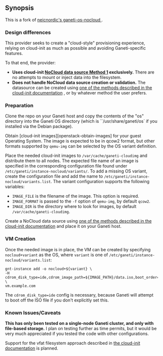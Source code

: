 ## Synopsis
This is a fork of [neicnordic's ganeti-os-nocloud ](https://github.com/neicnordic/ganeti-os-nocloud) .

### Design differences
This provider seeks to create a "cloud-style" provisioning experience, relying on cloud-init as much as possible and avoiding Ganeti-specific features.

To that end, the provider:

* **Uses cloud-init [NoCloud data source Method 1](https://cloudinit.readthedocs.io/en/latest/reference/datasources/nocloud.html#method-1-local-filesystem-labeled-filesystem) exclusively.** There are no attempts to mount or inject data into the filesystem.
* **Does not handle NoCloud data source creation or validation.** The datasource can be created using [one of the methods described in the cloud-init documentation](https://cloudinit.readthedocs.io/en/latest/reference/datasources/nocloud.html#example-creating-a-disk) , or by whatever method the user prefers.

### Preparation

Clone the repo on your Ganeti host and copy the contents of the "os" directory into the Ganeti OS directory (which is ``/usr/share/ganeti/os` if you installed via the Debian package).

Obtain [cloud-init images][openstack-obtain-images] for your guest Operating
System.  The image is expected to be in qcow2 format, but other
formats supported by `qemu-img` can be selected by the OS variant
definition.

Place the needed cloud-init images to `/var/cache/ganeti-cloudimg` and
distribute them to all nodes.  The expected file name of an image is
specified in the corresponding configuration file found under
`/etc/ganeti/instance-nocloud/variants/`.  To add a missing OS variant, create the
configuration file and add the name to `/etc/ganeti/instance-nocloud/variants.list`.
The variant configuration supports the following variables:

  - `IMAGE_FILE` is the filename of the image. This option is required.
  - `IMAGE_FORMAT` is passed to the `-f` option of `qemu-img`, by default
    `qcow2`.
  - `IMAGE_DIR` is the directory where to look for images, by default
    `/var/cache/ganeti-cloudimg`.

Create a NoCloud data source using [one of the methods described in the cloud-init documentation](https://cloudinit.readthedocs.io/en/latest/reference/datasources/nocloud.html#example-creating-a-disk) and place it on your Ganeti host.

### VM Creation

Once the needed image is in place, the VM can be created by specifying
`nocloud+variant` as the OS, where `variant` is one of
`/etc/ganeti/instance-nocloud/variants.list`:

```
gnt-instance add -o nocloud+${variant} \
-H cdrom_disk_type=ide,cdrom_image_path=${IMAGE_PATH}/data.iso,boot_order=disk \
vm.example.com
```
The `cdrom_disk_type=ide` config is necessary, because Ganeti will attempt to boot off the ISO file if you don't explicitly set this.

### Known Issues/Caveats

**This has only been tested on a single-node Ganeti cluster, and only with file-based storage.** I plan on testing further as time permits, but it would be very much appreciated if you tested the code with other configurations.

Support for the vfat filesystem approach described in [the cloud-init documentation](https://cloudinit.readthedocs.io/en/latest/reference/datasources/nocloud.html#example-creating-a-disk) is planned.
